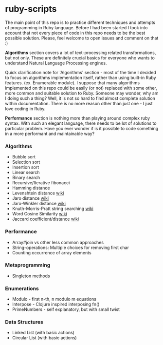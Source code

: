 # ruby-scripts
The main point of this repo is to practice different techniques and attempts of programming in Ruby language.
Before I had been started I took into account that not every piece of code in this repo needs to be the best
possible solution. Please, feel welcome to open issues and comment on that :)

**Algorithms** section covers a lot of text-processing related transformations, but not only. These are definitely crucial basics for
everyone who wants to understand Natural Language Processing engines.

Quick clarification note for 'Algorithms' section - most of the time I decided to focus on algorithms implementation
itself, rather than using built-in Ruby features. (ex. Enumerable module). I suppose that many algorithms implemented
on this repo could be easily (or not) replaced with some other, more common and suitable solution to Ruby.
Someone may wonder, why am I doing such a thing? Well, it is not so hard to find almost complete solution within
documentation. There is no more reason other than just one - I just love coding in Ruby.

**Performance** section is nothing more than playing around complex ruby syntax. With such an elegant language, there needs to be lot of solutions to particular problem. Have you ever wonder if is it possible to code something in a more performant and maintainable way?

### Algorithms
- Bubble sort
- Selection sort
- Insertion sort
- Linear search
- Binary search
- Recursive/Iterative fibonacci
- Hamming distance
- Levenshtein distance [wiki](https://en.wikipedia.org/wiki/Levenshtein_distance)
- Jaro distance [wiki](https://en.wikipedia.org/wiki/Jaro%E2%80%93Winkler_distance)
- Jaro-Winkler distance
[wiki](https://en.wikipedia.org/wiki/Jaro%E2%80%93Winkler_distance)
- Knuth-Morris-Pratt string searching
[wiki](https://en.wikipedia.org/wiki/Knuth%E2%80%93Morris%E2%80%93Pratt_algorithm)
- Word Cosine Similarity
[wiki](https://en.wikipedia.org/wiki/Cosine_similarity)
- Jaccard coefficient/distance
[wiki](https://en.wikipedia.org/wiki/Jaccard_index)

### Performance
- Array#join vs other less common approaches
- String-operations: Multiple choices for removing first char
- Counting occurrence of array elements

### Metaprogramming
- Singleton methods

### Enumerations
- Modulo - first n-th, n modulo m equations
- Interpose - Clojure inspired interposing fn()
- PrimeNumbers - self explanatory, but with small twist

### Data Structures
- Linked List (with basic actions)
- Circular List (with basic actions)
